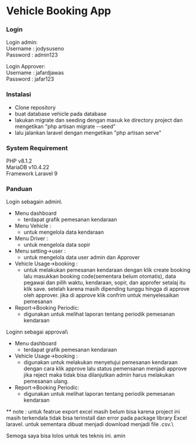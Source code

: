 
# Vehicle Booking App

### Login

Login admin:\
Username : jodysuseno\
Password : admin123

Login Approver:\
Username : jafardjawas\
Password : jafar123

### Instalasi

- Clone repository
- buat database vehicle pada database
- lakukan migrate dan seeding dengan masuk ke directory project dan mengetikan "php artisan migrate --seed"
- lalu jalankan laravel dengan mengetikan "php artisan serve"

### System Requirement

PHP v8.1.2\
MariaDB v10.4.22\
Framework Laravel 9

### Panduan

Login sebagain admin\
- Menu dashboard
    - terdapat grafik pemesanan kendaraan
- Menu Vehicle : 
    - untuk mengelola data kendaraan
- Menu Driver : 
    - untuk mengelola data sopir
- Menu setting->user : 
    - untuk mengelola data user admin dan Approver
- Vehicle Usage->booking : 
    - untuk melakukan pemesanan kendaraan dengan klik create booking lalu masukkan booking code(sementara belum otomatis), data pegawai dan pilih waktu, kendaraan, sopir, dan approfer setalaj itu klik save. setelah karena masih dipending tunggu hingga di approve oleh approver. jika di approve klik confrim untuk menyelesaikan pemesanan
- Report->Booking Periodic:
    - digunakan untuk melihat laporan tentang periodik pemesanan kendaraan

Loginn sebagai approval\
- Menu dashboard
    - terdapat grafik pemesanan kendaraan
- Vehicle Usage->booking :
    - digunakan untuk melakukan menyetujui pemesanan kendaraan dengan cara klik approve lalu status pemensanan menjadi approve jika reject maka tidak bisa dilanjutkan admin harus melakukan pemesanan ulang.
- Report->Booking Periodic:
    - digunakan untuk melihat laporan tentang periodik pemesanan kendaraan

** note : untuk featrue export excel masih belum bisa karena project ini masih terkendala tidak bisa terinstall dan error pada package library Excel laravel. untuk sementara dibuat menjadi download menjadi file .csv.\

Semoga saya bisa lolos untuk tes teknis ini. amin


